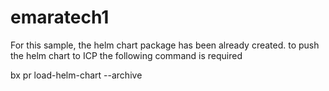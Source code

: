# emaratech1

For this sample, the helm chart package has been already created. to push the helm chart to ICP the following 
command is required

bx pr load-helm-chart --archive <chartname>

